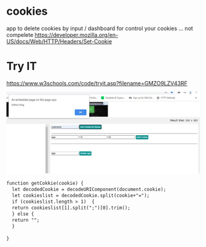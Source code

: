 # cookies
app to delete cookies by input / dashboard for control your cookies ... not compelete
https://developer.mozilla.org/en-US/docs/Web/HTTP/Headers/Set-Cookie

# Try IT
https://www.w3schools.com/code/tryit.asp?filename=GMZO9LZV43RF



<img src="appd.JPG">

```
function getCokkie(cookie) {
  let decodedCookie = decodeURIComponent(document.cookie);
  let cookieslist = decodedCookie.split(cookie+"=");
  if (cookieslist.length > 1)  {
  return cookieslist[1].split(";")[0].trim();
  } else {
  return "";
  }

}
```
